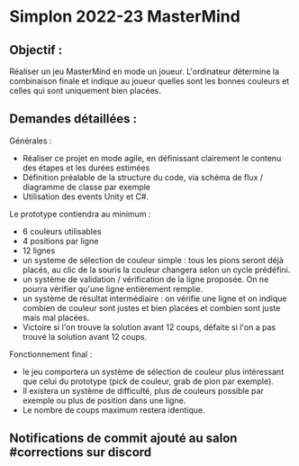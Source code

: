 # Simplon 2022-23 MasterMind

## Objectif : 

Réaliser un jeu MasterMind en mode un joueur. L'ordinateur détermine la combinaison finale et indique au joueur quelles sont les bonnes couleurs et celles qui sont uniquement bien placées.

## Demandes détaillées :

Générales :
- Réaliser ce projet en mode agile, en définissant clairement le contenu des étapes et les durées estimées
- Définition préalable de la structure du code, via schéma de flux / diagramme de classe par exemple
- Utilisation des events Unity et C#.

Le prototype contiendra au minimum :
- 6 couleurs utilisables
- 4 positions par ligne
- 12 lignes
- un systeme de sélection de couleur simple : tous les pions seront déjà placés, au clic de la souris la couleur changera selon un cycle prédéfini.
- un système de validation / vérification de la ligne proposée. On ne pourra vérifier qu'une ligne entièrement remplie.
- un système de résultat intermédiaire : on vérifie une ligne et on indique combien de couleur sont justes et bien placées et combien sont juste mais mal placées.
- Victoire si l'on trouve la solution avant 12 coups, défaite si l'on a pas trouvé la solution avant 12 coups.

Fonctionnement final :
- le jeu comportera un système de sélection de couleur plus intéressant que celui du prototype (pick de couleur, grab de pion par exemple).
- Il existera un système de difficulté, plus de couleurs possible par exemple ou plus de position dans une ligne.
- Le nombre de coups maximum restera identique.

## Notifications de commit ajouté au salon #corrections sur discord
